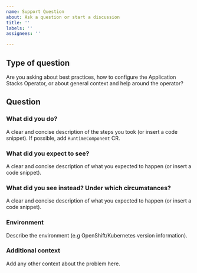 ```yaml
---
name: Support Question
about: Ask a question or start a discussion
title: ''
labels: ''
assignees: ''

---
```


## Type of question

Are you asking about best practices, how to configure the Application Stacks Operator, or about general context and help around the operator?

## Question

### What did you do?

A clear and concise description of the steps you took (or insert a code snippet). If possible, add `RuntimeComponent` CR.

### What did you expect to see?

A clear and concise description of what you expected to happen (or insert a code snippet).

### What did you see instead? Under which circumstances?

A clear and concise description of what you expected to happen (or insert a code snippet).

### Environment

Describe the environment (e.g OpenShift/Kubernetes version information).

### Additional context

Add any other context about the problem here.
